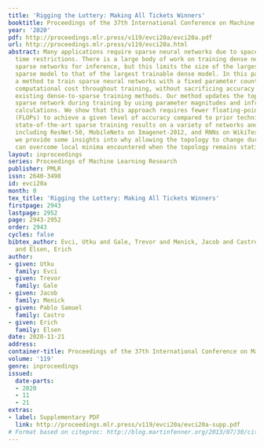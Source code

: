 ```yaml
---
title: 'Rigging the Lottery: Making All Tickets Winners'
booktitle: Proceedings of the 37th International Conference on Machine Learning
year: '2020'
pdf: http://proceedings.mlr.press/v119/evci20a/evci20a.pdf
url: http://proceedings.mlr.press/v119/evci20a.html
abstract: Many applications require sparse neural networks due to space or inference
  time restrictions. There is a large body of work on training dense networks to yield
  sparse networks for inference, but this limits the size of the largest trainable
  sparse model to that of the largest trainable dense model. In this paper we introduce
  a method to train sparse neural networks with a fixed parameter count and a fixed
  computational cost throughout training, without sacrificing accuracy relative to
  existing dense-to-sparse training methods. Our method updates the topology of the
  sparse network during training by using parameter magnitudes and infrequent gradient
  calculations. We show that this approach requires fewer floating-point operations
  (FLOPs) to achieve a given level of accuracy compared to prior techniques. We demonstrate
  state-of-the-art sparse training results on a variety of networks and datasets,
  including ResNet-50, MobileNets on Imagenet-2012, and RNNs on WikiText-103. Finally,
  we provide some insights into why allowing the topology to change during the optimization
  can overcome local minima encountered when the topology remains static.
layout: inproceedings
series: Proceedings of Machine Learning Research
publisher: PMLR
issn: 2640-3498
id: evci20a
month: 0
tex_title: 'Rigging the Lottery: Making All Tickets Winners'
firstpage: 2943
lastpage: 2952
page: 2943-2952
order: 2943
cycles: false
bibtex_author: Evci, Utku and Gale, Trevor and Menick, Jacob and Castro, Pablo Samuel
  and Elsen, Erich
author:
- given: Utku
  family: Evci
- given: Trevor
  family: Gale
- given: Jacob
  family: Menick
- given: Pablo Samuel
  family: Castro
- given: Erich
  family: Elsen
date: 2020-11-21
address: 
container-title: Proceedings of the 37th International Conference on Machine Learning
volume: '119'
genre: inproceedings
issued:
  date-parts:
  - 2020
  - 11
  - 21
extras:
- label: Supplementary PDF
  link: http://proceedings.mlr.press/v119/evci20a/evci20a-supp.pdf
# Format based on citeproc: http://blog.martinfenner.org/2013/07/30/citeproc-yaml-for-bibliographies/
---
```

